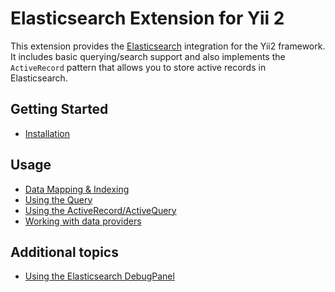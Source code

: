 # Elasticsearch Extension for Yii 2

This extension provides the [Elasticsearch](https://www.elastic.co/elasticsearch/) integration for the Yii2 framework.
It includes basic querying/search support and also implements the `ActiveRecord` pattern that allows you to store active
records in Elasticsearch.


## Getting Started

* [Installation](installation.md)


## Usage

* [Data Mapping & Indexing](mapping-indexing.md)
* [Using the Query](usage-query.md)
* [Using the ActiveRecord/ActiveQuery](usage-ar.md)
* [Working with data providers](usage-data-providers.md)


## Additional topics

* [Using the Elasticsearch DebugPanel](topics-debug.md)
